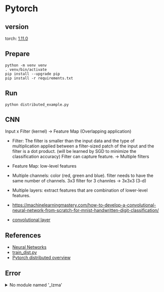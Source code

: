 # Pytorch

## version

torch: [1.11.0](https://github.com/pytorch/pytorch/releases/tag/v1.11.0)

## Prepare

```
python -m venv venv
. venv/bin/activate
pip install --upgrade pip
pip install -r requirements.txt
```

## Run

```
python distributed_example.py
```

## CNN

Input x Filter (kernel) -> Feature Map (Overlapping application)

- Filter: The filter is smaller than the input data and the type of multiplication applied between a filter-sized patch of the input and the filter is a dot product. (will be learned by SGD to minimize the classification accuracy) Filter can capture feature. -> Multiple filters
- Feature Map: low-level features
- Multiple channels: color (red, green and blue). filter needs to have the same number of channels. 3x3 filter for 3 channles -> 3x3x3 (3-d)
- Multiple layers: extract features that are combination of lower-level features.

- https://machinelearningmastery.com/how-to-develop-a-convolutional-neural-network-from-scratch-for-mnist-handwritten-digit-classification/
- [convolutional layer](https://machinelearningmastery.com/convolutional-layers-for-deep-learning-neural-networks/)


## References

- [Neural Networks](https://pytorch.org/tutorials/beginner/blitz/neural_networks_tutorial.html#define-the-network)
- [train_dist.py](https://github.com/seba-1511/dist_tuto.pth/blob/gh-pages/train_dist.py)
- [Pytorch distributed overview](https://pytorch.org/tutorials/beginner/dist_overview.html)


## Error

<details><summary>No module named '_lzma'</summary>

```
Traceback (most recent call last):
  File "/Users/nakamasato/repos/nakamasato/ml-training/pytorch/distributed_example.py", line 4, in <module>
    import lzma
  File "/Users/nakamasato/.pyenv/versions/3.9.0/lib/python3.9/lzma.py", line 27, in <module>
    from _lzma import *
ModuleNotFoundError: No module named '_lzma'
```

```
brew install xz
```

```
pyenv uninstall 3.9.0
pyenv install 3.9.0
```
encountered error https://github.com/pyenv/pyenv/issues/2143

```
brew install pyenv # upgrade pyenv from 2.2.5 -> 2.3.1
```

```
pyenv install 3.9.0
```

</details>
